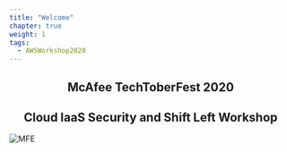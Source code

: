```yaml
---
title: "Welcome"
chapter: true
weight: 1
tags:
  - AWSWorkshop2020
---
```


<div style="text-align: center"><h2>McAfee TechToberFest 2020</h2></div>
<div style="text-align: center"><h2>Cloud IaaS Security and Shift Left Workshop</h2></div>

![MFE](images/mfe/mfecloudlogo.jpg)

